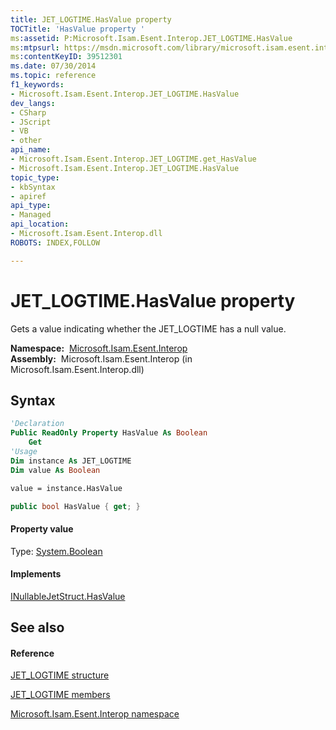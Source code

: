 ```yaml
---
title: JET_LOGTIME.HasValue property 
TOCTitle: 'HasValue property '
ms:assetid: P:Microsoft.Isam.Esent.Interop.JET_LOGTIME.HasValue
ms:mtpsurl: https://msdn.microsoft.com/library/microsoft.isam.esent.interop.jet_logtime.hasvalue(v=EXCHG.10)
ms:contentKeyID: 39512301
ms.date: 07/30/2014
ms.topic: reference
f1_keywords:
- Microsoft.Isam.Esent.Interop.JET_LOGTIME.HasValue
dev_langs:
- CSharp
- JScript
- VB
- other
api_name: 
- Microsoft.Isam.Esent.Interop.JET_LOGTIME.get_HasValue
- Microsoft.Isam.Esent.Interop.JET_LOGTIME.HasValue
topic_type: 
- kbSyntax
- apiref
api_type: 
- Managed
api_location: 
- Microsoft.Isam.Esent.Interop.dll
ROBOTS: INDEX,FOLLOW

---
```


# JET_LOGTIME.HasValue property

Gets a value indicating whether the JET_LOGTIME has a null value.

**Namespace:**  [Microsoft.Isam.Esent.Interop](hh596136\(v=exchg.10\).md)  
**Assembly:**  Microsoft.Isam.Esent.Interop (in Microsoft.Isam.Esent.Interop.dll)

## Syntax

``` vb
'Declaration
Public ReadOnly Property HasValue As Boolean
    Get
'Usage
Dim instance As JET_LOGTIME
Dim value As Boolean

value = instance.HasValue
```

``` csharp
public bool HasValue { get; }
```

#### Property value

Type: [System.Boolean](https://docs.microsoft.com/dotnet/api/system.boolean?redirectedfrom=MSDN)  

#### Implements

[INullableJetStruct.HasValue](hh577833\(v=exchg.10\).md)  

## See also

#### Reference

[JET_LOGTIME structure](hh557188\(v=exchg.10\).md)

[JET_LOGTIME members](hh579151\(v=exchg.10\).md)

[Microsoft.Isam.Esent.Interop namespace](hh596136\(v=exchg.10\).md)

